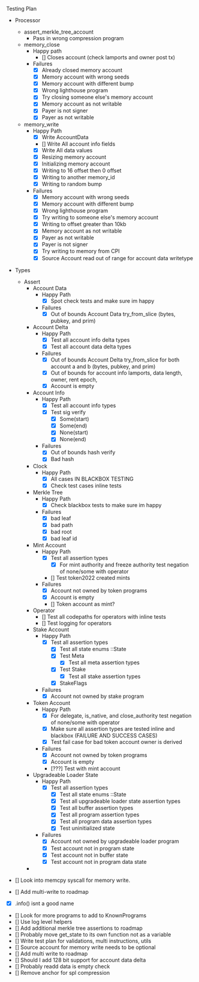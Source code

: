 Testing Plan

- Processor
  - assert_merkle_tree_account
    - Pass in wrong compression program
  - memory_close
    - Happy path
      - [] Closes account (check lamports and owner post tx)
    - Failures
      - [x] Already closed memory account
      - [x] Memory account with wrong seeds
      - [x] Memory account with different bump
      - [x] Wrong lighthouse program
      - [x] Try closing someone else's memory account
      - [x] Memory account as not writable
      - [x] Payer is not signer
      - [x] Payer as not writable
  - memory_write
    - Happy Path
      - [x] Write AccountData
      - [] Write All account info fields
      - [x] Write All data values
      - [x] Resizing memory account
      - [x] Initializing memory account
      - [x] Writing to 16 offset then 0 offset
      - [x] Writing to another memory_id
      - [x] Writing to random bump
    - Failures
      - [x] Memory account with wrong seeds
      - [x] Memory account with different bump
      - [x] Wrong lighthouse program
      - [x] Try writing to someone else's memory account
      - [x] Writing to offset greater than 10kb
      - [x] Memory account as not writable
      - [x] Payer as not writable
      - [x] Payer is not signer
      - [x] Try writing to memory from CPI
      - [x] Source Account read out of range for account data writetype
- Types

  - Assert
    - Account Data
      - Happy Path
        - [x] Spot check tests and make sure im happy
      - Failures
        - [x] Out of bounds Account Data try_from_slice (bytes, pubkey, and prim)
    - Account Delta
      - Happy Path
        - [x] Test all account info delta types
        - [x] Test all account data delta types
      - Failures
        - [x] Out of bounds Account Delta try_from_slice for both account a and b (bytes, pubkey, and prim)
        - [x] Out of bounds for account info lamports, data length, owner, rent epoch,
        - [x] Account is empty
    - Account Info
      - Happy Path
        - [x] Test all account info types
        - [x] Test sig verify
          - [x] Some(start)
          - [x] Some(end)
          - [x] None(start)
          - [x] None(end)
      - Failures
        - [x] Out of bounds hash verify
        - [x] Bad hash
    - Clock
      - Happy Path
        - [x] All cases IN BLACKBOX TESTING
        - [x] Check test cases inline tests
    - Merkle Tree
      - Happy Path
        - [x] Check blackbox tests to make sure im happy
      - Failures
        - [x] bad leaf
        - [x] bad path
        - [x] bad root
        - [x] bad leaf id
    - Mint Account
      - Happy Path
        - [x] Test all assertion types
          - [x] For mint authority and freeze authority test negation of none/some with operator
        - [] Test token2022 created mints
      - Failures
        - [x] Account not owned by token programs
        - [x] Account is empty
        - [] Token account as mint?
    - Operator
      - [] Test all codepaths for operators with inline tests
      - [] Test logging for operators
    - Stake Account
      - Happy Path
        - [x] Test all assertion types
          - [x] Test all state enums ::State
          - [x] Test Meta
            - [x] Test all meta assertion types
          - [x] Test Stake
            - [x] Test all stake assertion types
          - [x] StakeFlags
      - Failures
        - [x] Account not owned by stake program
    - Token Account
      - Happy Path
        - [x] For delegate, is_native, and close_authority test negation of none/some with operator
        - [x] Make sure all assertion types are tested inline and blackbox (FAILURE AND SUCCESS CASES)
        - [x] Test fail case for bad token account owner is derived
      - Failures
        - [x] Account not owned by token programs
        - [x] Account is empty
        - [???] Test with mint account
    - Upgradeable Loader State
      - Happy Path
        - [x] Test all assertion types
          - [x] Test all state enums ::State
          - [x] Test all upgradeable loader state assertion types
          - [x] Test all buffer assertion types
          - [x] Test all program assertion types
          - [x] Test all program data assertion types
          - [x] Test uninitialized state
      - Failures
        - [x] Account not owned by upgradeable loader program
        - [x] Test account not in program state
        - [x] Test account not in buffer state
        - [x] Test account not in program data state
    -

- [] Look into memcpy syscall for memory write.
- [] Add multi-write to roadmap
- [x] .info() isnt a good name
- [] Look for more programs to add to KnownPrograms
- [] Use log level helpers
- [] Add additional merkle tree assertions to roadmap
- [] Probably move get_state to its own function not as a variable
- [] Write test plan for validations, multi instructions, utils
- [] Source account for memory write needs to be optional
- [] Add multi write to roadmap
- [] Should I add 128 bit support for account data delta
- [] Probably readd data is empty check
- [] Remove anchor for spl compression
